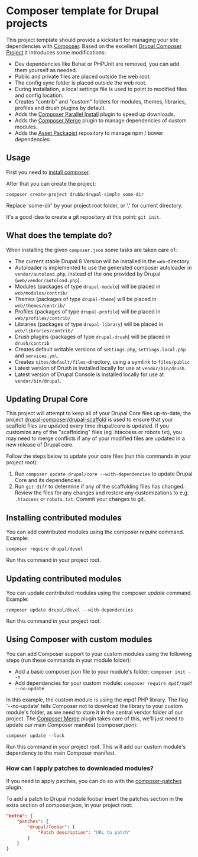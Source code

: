 # Composer template for Drupal projects

This project template should provide a kickstart for managing your site
dependencies with [Composer](https://getcomposer.org/). Based on the excellent [Drupal Composer Project](https://github.com/drupal-composer/drupal-project)
it introduces some modifications:

- Dev dependencies like Behat or PHPUnit are removed, you can add them yourself as needed.
- Public and private files are placed outside the web root.
- The config sync folder is placed outside the web root.
- During installation, a local settings file is used to point to modified files and config location.
- Creates "contrib" and "custom" folders for modules, themes, libraries, profiles and drush plugins by default.
- Adds the [Composer Parallel Install](https://github.com/hirak/prestissimo) plugin to speed up downloads.
- Adds the [Composer Merge](https://github.com/wikimedia/composer-merge-plugin) plugin to manage dependencies of custom modules.
- Adds the [Asset Packagist](https://asset-packagist.org) repository to manage npm / bower dependencies.

## Usage

First you need to [install composer](https://getcomposer.org/doc/00-intro.md#installation-linux-unix-osx).

After that you can create the project:

```
composer create-project drubb/drupal-simple some-dir
```

Replace 'some-dir' by your project root folder, or '.' for current directory.

It's a good idea to create a git repository at this point: `git init`.

## What does the template do?

When installing the given `composer.json` some tasks are taken care of:

* The current stable Drupal 8 Version will be installed in the `web`-directory.
* Autoloader is implemented to use the generated composer autoloader in `vendor/autoload.php`,
  instead of the one provided by Drupal (`web/vendor/autoload.php`).
* Modules (packages of type `drupal-module`) will be placed in `web/modules/contrib/`
* Themes (packages of type `drupal-theme`) will be placed in `web/themes/contrib/`
* Profiles (packages of type `drupal-profile`) will be placed in `web/profiles/contrib/`
* Libraries (packages of type `drupal-library`) will be placed in `web/libraries/contrib/`
* Drush plugins (packages of type `drupal-drush`) will be placed in `drush/contrib`
* Creates default writable versions of `settings.php`, `settings.local.php` and `services.yml`.
* Creates `sites/default/files`-directory, using a symlink to `files/public`
* Latest version of Drush is installed locally for use at `vendor/bin/drush`.
* Latest version of Drupal Console is installed locally for use at `vendor/bin/drupal`.

## Updating Drupal Core

This project will attempt to keep all of your Drupal Core files up-to-date; the
project [drupal-composer/drupal-scaffold](https://github.com/drupal-composer/drupal-scaffold)
is used to ensure that your scaffold files are updated every time drupal/core is
updated. If you customize any of the "scaffolding" files (eg .htaccess or robots.txt),
you may need to merge conflicts if any of your modified files are updated in a
new release of Drupal core.

Follow the steps below to update your core files (run this commands in your project root):

1. Run `composer update drupal/core --with-dependencies` to update Drupal Core and its dependencies.
2. Run `git diff` to determine if any of the scaffolding files has changed.
   Review the files for any changes and restore any customizations to e.g.
  `.htaccess` or `robots.txt`. Commit your changes to git.

## Installing contributed modules

You can add contributed modules using the composer *require* command. Example:

```composer require drupal/devel```

Run this command in your project root.


## Updating contributed modules

You can update contributed modules using the composer *update* command. Example:

```composer update drupal/devel --with-dependencies```

Run this command in your project root.

## Using Composer with custom modules

You can add Composer support to your custom modules using the following steps (run these commands in your module folder):

* Add a basic composer.json file to your module's folder: `composer init --n`
* Add dependencies for your custom module: `composer require mpdf/mpdf --no-update`

In this example, the custom module is using the mpdf PHP library. The flag '--no-update' tells
Composer not to download the library to your custom module's folder, as we need to store it in the
central vendor folder of our project. The [Composer Merge](https://github.com/wikimedia/composer-merge-plugin) plugin takes care of this, we'll just need
to update our main Composer manifest (composer.json):

```
composer update --lock
```
Run this command in your project root. This will add our custom module's dependency to the main Composer manifest.

### How can I apply patches to downloaded modules?

If you need to apply patches, you can do so with the
[composer-patches](https://github.com/cweagans/composer-patches) plugin.

To add a patch to Drupal module foobar insert the patches section in the extra
section of composer.json, in your project root:

```json
"extra": {
    "patches": {
        "drupal/foobar": {
            "Patch description": "URL to patch"
        }
    }
}
```
